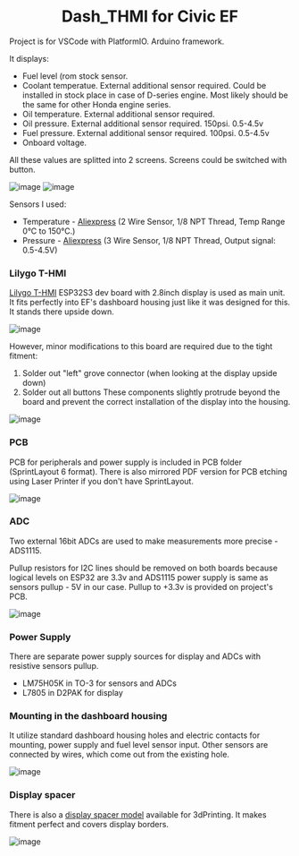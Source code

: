 <h1 align = "center"> Dash_THMI for Civic EF</h1>

Project is for VSCode with PlatformIO. 
Arduino framework.

It displays:
- Fuel level (rom stock sensor.
- Coolant temperatue. External additional sensor required. Could be installed in stock place in case of D-series engine. Most likely should be the same for other Honda engine series.
- Oil temperature. External additional sensor required.
- Oil pressure. External additional sensor required. 150psi. 0.5-4.5v
- Fuel pressure. External additional sensor required. 100psi. 0.5-4.5v
- Onboard voltage.

All these values are splitted into 2 screens. Screens could be switched with button.

![image](./readme_images/screen1.jpg) ![image](./readme_images/screen2.jpg)

Sensors I used:
- Temperature - [Aliexpress](https://www.aliexpress.com/item/32841863847.html) (2 Wire Sensor, 1/8 NPT Thread, Temp Range 0°C to 150°C.)
- Pressure - [Aliexpress](https://www.aliexpress.com/item/1005002854614444.html) (3 Wire Sensor, 1/8 NPT Thread, Output signal: 0.5-4.5V)

### Lilygo T-HMI

[Lilygo T-HMI](https://www.lilygo.cc/products/t-hmi) ESP32S3 dev board with 2.8inch display is used as main unit. It fits perfectly into EF's dashboard housing just like it was designed for this.
It stands there upside down.

![image](./readme_images/t_hmi.png)

However, minor modifications to this board are required due to the tight fitment:
1. Solder out "left" grove connector (when looking at the display upside down)
2. Solder out all buttons
These components slightly protrude beyond the board and prevent the correct installation of the display into the housing.

![image](./readme_images/solder_out.png)


### PCB

PCB for peripherals and power supply is included in PCB folder (SprintLayout 6 format). 
There is also mirrored PDF version for PCB etching using Laser Printer if you don't have SprintLayout.

![image](./readme_images/PCB.png)

### ADC

Two external 16bit ADCs are used to make measurements more precise - ADS1115.

Pullup resistors for I2C lines should be removed on both boards because logical levels on ESP32 are 3.3v and ADS1115 power supply is same as sensors pullup - 5V in our case. Pullup to +3.3v is provided on project's PCB.

![image](./readme_images/ADS1115.png)

### Power Supply

There are separate power supply sources for display and ADCs with resistive sensors pullup.
- LM75H05K in TO-3 for sensors and ADCs
- L7805 in D2PAK for display

### Mounting in the dashboard housing

It utilize standard dashboard housing holes and electric contacts for mounting, power supply and fuel level sensor input.
Other sensors are connected by wires, which come out from the existing hole. 

![image](./readme_images/mount_points.png)

### Display spacer
There is also a [display spacer model](./DisplaySpacer.stl) available for 3dPrinting. It makes fitment perfect and covers display borders.

![image](./readme_images/DisplaySpacer.png)
